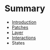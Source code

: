 # Summary

* [Introduction](README.md)
* [Patches](patches.md)
* [Layer](layer.md)
* [Interactions](interactions.md)
* States

